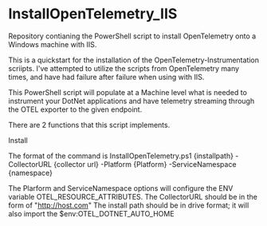 # InstallOpenTelemetry_IIS
Repository contianing the PowerShell script to install OpenTelemetry onto a Windows machine with IIS.

This is a quickstart for the installation of the OpenTelemetry-Instrumentation scriipts.   I've attempted to utilize the scripts from OpenTelemetry many times, and have had failure after failure when using with IIS.

This PowerShell script will populate at a Machine level what is needed to instrument your DotNet applications and have telemetry streaming through the OTEL exporter to the given endpoint.


There are 2 functions that this script implements.   

Install

The format of the command is InstallOpenTelemetry.ps1 {installpath} -CollectorURL {collector url} -Platform {Platform} -ServiceNamespace {namespace}


The Plarform and ServiceNamespace options will configure the ENV variable OTEL_RESOURCE_ATTRIBUTES.
The CollectorURL should be in the form of "http://host.com"
The install path should be in drive format; it will also import the $env:OTEL_DOTNET_AUTO_HOME



